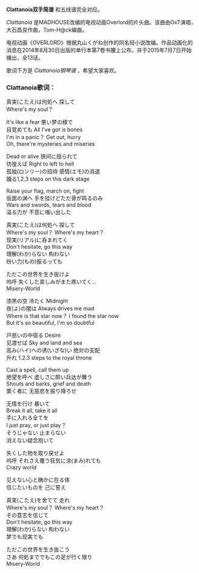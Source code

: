 

**Clattanoia双手简谱** 和五线谱完全对应。

_Clattanoia_ 是MADHOUSE改编的电视动画Overlord的片头曲。该曲由OxT演唱，大石昌良作曲，Tom-H@ck编曲。

电视动画《OVERLORD》根据丸山くがね创作的同名轻小说改编。作品动画化的消息在2014年8月30日出版的单行本第7卷书腰上公布，并于2015年7月7日开始播出，全13话。

歌词下方是 _Clattanoia钢琴谱_ ，希望大家喜欢。

### Clattanoia歌词：

真実(こたえ)は何処へ 探して  
Where's my soul？

It's like a fear 悪い梦の様で  
目覚めても All I've got is bones  
I'm in a panic？ Get out, hurry  
Oh, there're mysteries and miseries

Dead or alive 狭间に揺られて  
彷徨えば Right to left to hell  
孤独(ロンリー)の招待 感情(エモ)の消退  
踊る1,2,3 steps on this dark stage

Raise your flag, march on, fight  
仮面の渊へ 手を挂けどただ骨が鸣るのみ  
Wars and swords, tears and blood  
溢る力が 不意に嗤い出した

真実(こたえ)は何処へ 探して  
Where's my soul？ Where's my heart？  
现実(リアル)に呑まれてく  
Don't hesitate, go this way  
理解(わか)らない 构わない  
纷い力(もの)振るっても

ただこの世界を生き抜けよ  
呜呼 失くした哀しみがまた疼いてく…  
Misery-World

漆黒の空 冷たく Midnight  
夜(よ)の闇は Always drives me mad  
Where is that star now？ I found the star now  
But it's so beautiful, I'm so doubtful

戸惑いの中宿る Desire  
见渡せば Sky and land and sea  
高み(ハイ)への诱(いざな)い 绝対の支配  
升れ 1.2.3 steps to the royal throne

Cast a spell, call them up  
绝望を呼べ 虚しさに酔い兵达が舞う  
Shouts and barks, grief and death  
栗く者に 无慈悲を振り降ろせ

无情を行け 暴いて  
Break it all, take it all  
手に入れろ全てを  
I just pray, or just play？  
そうじゃない 止まらない  
消えない疑念抱いて

失くした物を取り戻せよ  
呜呼 それさえ覆う狂気に涂(まみ)れても  
Crazy world

见えない心と确かに在る体  
信じたいものを 己に誓え

真実(こたえ)を舍てて 走れ  
Where's my soul？ Where's my heart？  
その意志を信じて  
Don't hesitate, go this way  
理解(わか)らない 构わない  
梦でも现実でも

ただこの世界を生き抜こう  
さあ 何処まででもこの足が行く限り  
Misery-World


